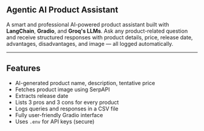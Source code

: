 ## Agentic AI Product Assistant

A smart and professional AI-powered product assistant built with **LangChain**, **Gradio**, and **Groq's LLMs**. Ask any product-related question and receive structured responses with product details, price, release date, advantages, disadvantages, and image — all logged automatically.

---

## Features

- AI-generated product name, description, tentative price
- Fetches product image using SerpAPI
- Extracts release date
- Lists 3 pros and 3 cons for every product
- Logs queries and responses in a CSV file
- Fully user-friendly Gradio interface
- Uses `.env` for API keys (secure)
